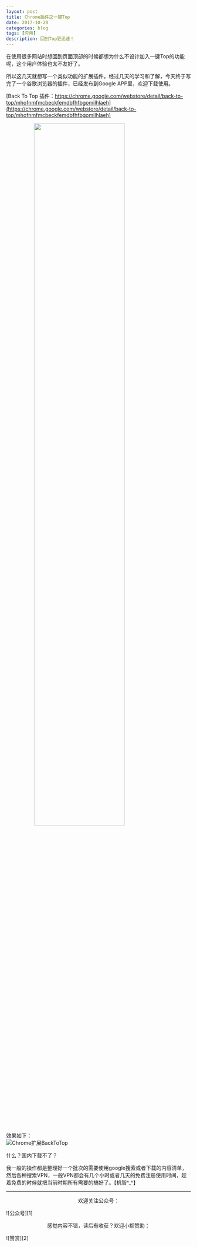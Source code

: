 ```yaml
---
layout: post
title: Chrome插件之一键Top
date: 2017-10-28
categories: blog
tags: [应用]
description: 回到Top更迅速！
---
```


<style>
img{
  display:block;
  margin:0
  auto;
}
</style>

<meta name="referrer" content="never">

在使用很多网站时想回到页面顶部的时候都想为什么不设计加入一键Top的功能呢，这个用户体验也太不友好了。

所以这几天就想写一个类似功能的扩展插件，经过几天的学习和了解，今天终于写完了一个谷歌浏览器的插件，已经发布到Google APP里，欢迎下载使用。

[Back To Top 插件：https://chrome.google.com/webstore/detail/back-to-top/mhofnmfmcbeckfemdbfhfbgomilhlaeh](https://chrome.google.com/webstore/detail/back-to-top/mhofnmfmcbeckfemdbfhfbgomilhlaeh)

<img src="https://mmbiz.qpic.cn/mmbiz_png/QqiaFS6NT0eDEw9gNsp2fPs4HGY15nTgruacAd8w9ibKhhPW0zMzvHfQibQ2ibyt6YgGt3B5MYNRr0oIXNRQ1C04YQ/0?wx_fmt=png" width="70%" />

效果如下：
![Chrome扩展BackToTop][4]

什么？国内下载不了？

我一般的操作都是整理好一个批次的需要使用google搜索或者下载的内容清单，然后各种搜索VPN，一般VPN都会有几个小时或者几天的免费注册使用时间，趁着免费的时候就把当前时期所有需要的搞好了。【机智^_^】

------------
<p align="center">欢迎关注公众号：</p>
![公众号][1]

<p align="center">感觉内容不错，读后有收获？欢迎小额赞助：</p>
![赞赏][2]

  [0]: https://mmbiz.qpic.cn/mmbiz_jpg/QqiaFS6NT0eCZ6gG5NJjutfc6ZHJLrS03l9SOZbtcUVZpjg7KpA8mLsSEk8FZjlicsluXXorAoDAKFBIQWDBtr0g/0?wx_fmt=jpeg
  [1]: https://mmbiz.qpic.cn/mmbiz_jpg/QqiaFS6NT0eAoGfjsaJt2NQ0a9AKmrIRoR9gKlX1I78Z4AoPtjyEPM56slw9gAQBdAHjHckbw4h93FvVVATBuLQ/0?wx_fmt=jpeg
  [2]: https://mmbiz.qpic.cn/mmbiz_jpg/QqiaFS6NT0eD3anvFetwgNHv3X1AiaXIzWPvazEMIEralm9vs42XsVfoniaXRCSkSpNpz9icsIYFgq84Eic2whLdAfg/0?wx_fmt=jpeg
  [3]: https://mmbiz.qpic.cn/mmbiz_png/QqiaFS6NT0eDEw9gNsp2fPs4HGY15nTgruacAd8w9ibKhhPW0zMzvHfQibQ2ibyt6YgGt3B5MYNRr0oIXNRQ1C04YQ/0?wx_fmt=png
  [4]: https://mmbiz.qpic.cn/mmbiz_gif/QqiaFS6NT0eDEw9gNsp2fPs4HGY15nTgrd41Wm0f3XnLNTtHgd5yYAN13BbD17nD9C7icl1mXxfEElA4zXctSDyw/0?wx_fmt=gif








